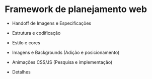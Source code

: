 # Framework de planejamento web

- Handoff de Imagens e Especificações 

- Estrutura e codificação

- Estilo e cores

- Imagens e Backgrounds (Adição e posicionamento)

- Animações CSS/JS (Pesquisa e implementação)

- Detalhes
